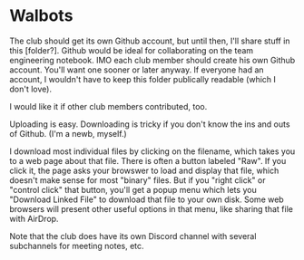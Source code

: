 # Walbots

The club should get its own Github account, but until then, I'll share stuff in this [folder?].  Github would be ideal for collaborating on the team engineering notebook.  IMO each club member should create his own Github account.  You'll want one sooner or later anyway.  If everyone had an account, I wouldn't have to keep this folder publically readable (which I don't love).

I would like it if other club members contributed, too.

Uploading is easy.  Downloading is tricky if you don't know the ins and outs of Github.  (I'm a newb, myself.)

I download most individual files by clicking on the filename, which takes you to a web page about that file.  There is often a button labeled "Raw".  If you click it, the page asks your browswer to load and display that file, which doesn't make sense for most "binary" files.  But if you "right click" or "control click" that button, you'll get a popup menu which lets you "Download Linked File" to download that file to your own disk.  Some web browsers will present other useful options in that menu, like sharing that file with AirDrop.

Note that the club does have its own Discord channel with several subchannels for meeting notes, etc.
